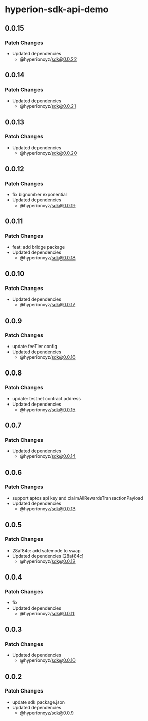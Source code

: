 # hyperion-sdk-api-demo

## 0.0.15

### Patch Changes

- Updated dependencies
  - @hyperionxyz/sdk@0.0.22

## 0.0.14

### Patch Changes

- Updated dependencies
  - @hyperionxyz/sdk@0.0.21

## 0.0.13

### Patch Changes

- Updated dependencies
  - @hyperionxyz/sdk@0.0.20

## 0.0.12

### Patch Changes

- fix bignumber exponential
- Updated dependencies
  - @hyperionxyz/sdk@0.0.19

## 0.0.11

### Patch Changes

- feat: add bridge package
- Updated dependencies
  - @hyperionxyz/sdk@0.0.18

## 0.0.10

### Patch Changes

- Updated dependencies
  - @hyperionxyz/sdk@0.0.17

## 0.0.9

### Patch Changes

- update feeTier config
- Updated dependencies
  - @hyperionxyz/sdk@0.0.16

## 0.0.8

### Patch Changes

- update: testnet contract address
- Updated dependencies
  - @hyperionxyz/sdk@0.0.15

## 0.0.7

### Patch Changes

- Updated dependencies
  - @hyperionxyz/sdk@0.0.14

## 0.0.6

### Patch Changes

- support aptos api key and claimAllRewardsTransactionPayload
- Updated dependencies
  - @hyperionxyz/sdk@0.0.13

## 0.0.5

### Patch Changes

- 28af84c: add safemode to swap
- Updated dependencies [28af84c]
  - @hyperionxyz/sdk@0.0.12

## 0.0.4

### Patch Changes

- fix
- Updated dependencies
  - @hyperionxyz/sdk@0.0.11

## 0.0.3

### Patch Changes

- Updated dependencies
  - @hyperionxyz/sdk@0.0.10

## 0.0.2

### Patch Changes

- update sdk package.json
- Updated dependencies
  - @hyperionxyz/sdk@0.0.9
